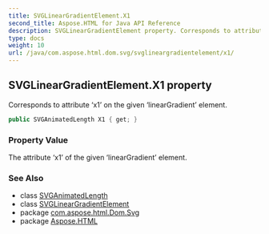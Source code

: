 ```yaml
---
title: SVGLinearGradientElement.X1
second_title: Aspose.HTML for Java API Reference
description: SVGLinearGradientElement property. Corresponds to attribute x1 on the given linearGradient element
type: docs
weight: 10
url: /java/com.aspose.html.dom.svg/svglineargradientelement/x1/
---
```

## SVGLinearGradientElement.X1 property

Corresponds to attribute ‘x1’ on the given ‘linearGradient’ element.

```java
public SVGAnimatedLength X1 { get; }
```

### Property Value

The attribute ‘x1’ of the given ‘linearGradient’ element.

### See Also

* class [SVGAnimatedLength](../../../com.aspose.html.dom.svg.datatypes/svganimatedlength/)
* class [SVGLinearGradientElement](../)
* package [com.aspose.html.Dom.Svg](../../svglineargradientelement/)
* package [Aspose.HTML](../../../)
